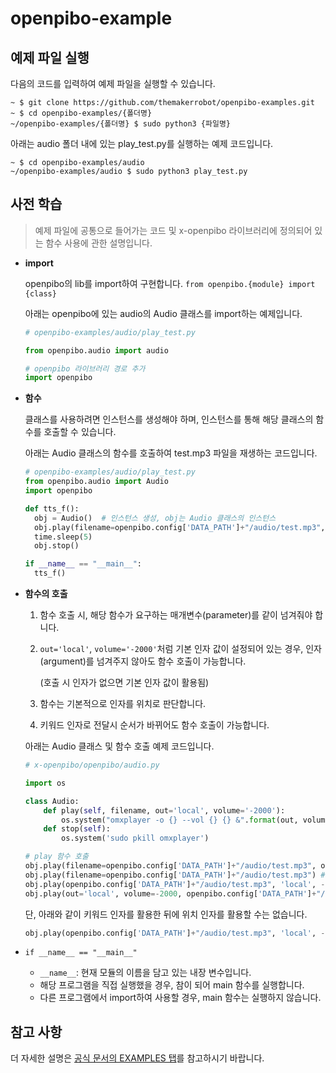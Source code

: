 # openpibo-example


## 예제 파일 실행


다음의 코드를 입력하여 예제 파일을 실행할 수 있습니다.

```shell
~ $ git clone https://github.com/themakerrobot/openpibo-examples.git
~ $ cd openpibo-examples/{폴더명}
~/openpibo-examples/{폴더명} $ sudo python3 {파일명}
```

아래는 audio 폴더 내에 있는 play_test.py를 실행하는 예제 코드입니다.

```shell
~ $ cd openpibo-examples/audio
~/openpibo-examples/audio $ sudo python3 play_test.py
```

## 사전 학습

> 예제 파일에 공통으로 들어가는 코드 및 x-openpibo 라이브러리에 정의되어 있는 함수 사용에 관한 설명입니다.

- **import**

  openpibo의 lib를 import하여 구현합니다. `from openpibo.{module} import {class}`

  아래는 openpibo에 있는 audio의 Audio 클래스를 import하는 예제입니다.

  ```python
  # openpibo-examples/audio/play_test.py
  
  from openpibo.audio import audio

  # openpibo 라이브러리 경로 추가
  import openpibo
  ```

- **함수**

  클래스를 사용하려면 인스턴스를 생성해야 하며, 인스턴스를 통해 해당 클래스의 함수를 호출할 수 있습니다.

  아래는 Audio 클래스의 함수를 호출하여 test.mp3 파일을 재생하는 코드입니다.

  ```python
  # openpibo-examples/audio/play_test.py
  from openpibo.audio import Audio
  import openpibo

  def tts_f():
    obj = Audio()  # 인스턴스 생성, obj는 Audio 클래스의 인스턴스
    obj.play(filename=openpibo.config['DATA_PATH']+"/audio/test.mp3", out='local', volume=-2000) # '인스턴스.메서드'로 Audio 클래스의 play 호출
    time.sleep(5)
    obj.stop()

  if __name__ == "__main__":
    tts_f()
  ```

- **함수의 호출** 

  1. 함수 호출 시, 해당 함수가 요구하는 매개변수(parameter)를 같이 넘겨줘야 합니다.

  2. `out='local'`, `volume='-2000'`처럼 기본 인자 값이 설정되어 있는 경우, 인자(argument)를 넘겨주지 않아도 함수 호출이 가능합니다. 

     (호출 시 인자가 없으면 기본 인자 값이 활용됨)

  3. 함수는 기본적으로 인자를 위치로 판단합니다.

  4. 키워드 인자로 전달시 순서가 바뀌어도 함수 호출이 가능합니다.

  아래는 Audio 클래스 및 함수 호출 예제 코드입니다.

  ```python
  # x-openpibo/openpibo/audio.py
  
  import os
  
  class Audio:
      def play(self, filename, out='local', volume='-2000'):
          os.system("omxplayer -o {} --vol {} {} &".format(out, volume, filename))
      def stop(self):
          os.system('sudo pkill omxplayer')
  ```

  ```python
  # play 함수 호출
  obj.play(filename=openpibo.config['DATA_PATH']+"/audio/test.mp3", out='local', volume=-2000) # 방법1
  obj.play(filename=openpibo.config['DATA_PATH']+"/audio/test.mp3") # 방법2 (local, volume 기본 인자값이 있으므로 가능)
  obj.play(openpibo.config['DATA_PATH']+"/audio/test.mp3", 'local', -2000) # 방법3 (인자의 순서가 맞기 때문에 변수명 안써도 가능)
  obj.play(out='local', volume=-2000, openpibo.config['DATA_PATH']+"/audio/test.mp3") # 방법4 (키워드 인자의 경우 순서가 바뀌어도 가능)
  ```

  단, 아래와 같이 키워드 인자를 활용한 뒤에 위치 인자를 활용할 수는 없습니다.

  ```python
  obj.play(openpibo.config['DATA_PATH']+"/audio/test.mp3", 'local', -2000)  (X)
  ```

- `if __name__ == "__main__"`

  - `__name__`: 현재 모듈의 이름을 담고 있는 내장 변수입니다.
  - 해당 프로그램을 직접 실행했을 경우, 참이 되어 main 함수를 실행합니다.
  - 다른 프로그램에서 import하여 사용할 경우, main 함수는 실행하지 않습니다.

## 참고 사항
더 자세한 설명은 [공식 문서의 EXAMPLES 탭](https://themakerrobot.github.io/x-openpibo/build/html/examples/audio.html)를 참고하시기 바랍니다.
